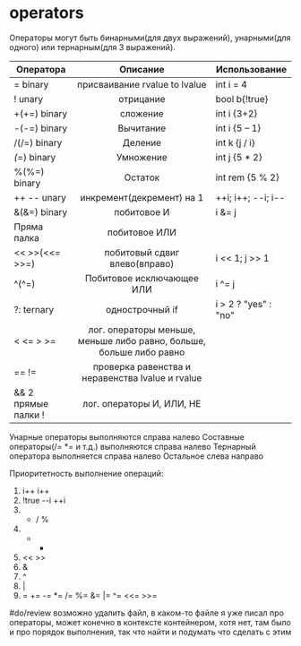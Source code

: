 # operators
Операторы могут быть бинарными(для двух выражений), унарными(для одного) или тернарным(для 3 выражений).

| Оператора           |                              Описание                               | Использование        |
| ------------------- |:-------------------------------------------------------------------:| -------------------- |
| = binary            |                    присваивание rvalue to lvalue                    | int i = 4            |
| ! unary             |                              отрицание                              | bool b{!true}        |
| +(+=) binary        |                              сложение                               | int i {3+2}          |
| -(-=) binary        |                              Вычитание                              | int i {5 – 1}        |
| /(/=) binary        |                               Деление                               | int k {j / i}        |
| *(*=) binary        |                              Умножение                              | int j {5 * 2}        |
| %(%=) binary        |                               Остаток                               | int rem {5 % 2}      |
| ++ -- unary         |                      инкремент(декремент) на 1                      | ++i; i++; --i; i--   |
| &(&=) binary        |                             побитовое И                             | i &= j               |
| Пряма палка         |                            побитовое ИЛИ                            |                      |
| << >>(<<= >>=)      |                    побитовый сдвиг влево(вправо)                    | i << 1; j >> 1       |
| ^(^=)               |                      Побитовое исключающее ИЛИ                      | i ^= j               |
| ?: ternary          |                           однострочный if                           | i > 2 ? "yes" : "no" |
| < <= > >=           | лог. операторы меньше, меньше либо равно, больше, больше либо равно |                      |
| == !=               |          проверка равенства и неравенства lvalue и rvalue           |                      |
| && 2 прямые палки ! |                      лог. операторы И, ИЛИ, НЕ                      |                      |

Унарные операторы выполняются справа налево
Составные операторы(/= *= и т.д.) выполняются справа налево
Тернарный оператора выполняется справа налево
Остальное слева направо

Приоритетность выполнение операций:
1. i++ i++
2. !true --i ++i
3. * / %
4. + -
5. << >>
6. &
7. ^
8. |
9. = += -= *= /= %= &= |= ^= <<= >>=

#do/review возможно удалить файл, в каком-то файле я уже писал про операторы, может конечно в контексте контейнером, хотя нет, там было и про порядок выполнения, так что найти и подумать что сделать с этим